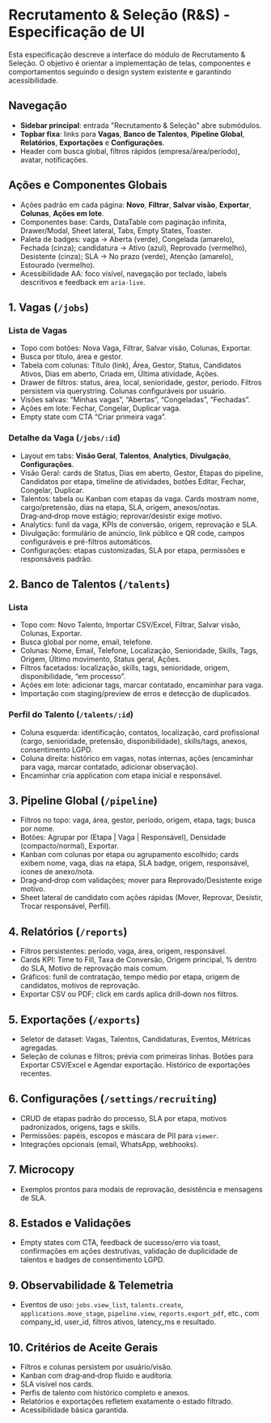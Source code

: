 # Recrutamento & Seleção (R&S) - Especificação de UI

Esta especificação descreve a interface do módulo de Recrutamento & Seleção. O objetivo é orientar a implementação de telas, componentes e comportamentos seguindo o design system existente e garantindo acessibilidade.

## Navegação
- **Sidebar principal**: entrada "Recrutamento & Seleção" abre submódulos.
- **Topbar fixa**: links para **Vagas**, **Banco de Talentos**, **Pipeline Global**, **Relatórios**, **Exportações** e **Configurações**.
- Header com busca global, filtros rápidos (empresa/área/período), avatar, notificações.

## Ações e Componentes Globais
- Ações padrão em cada página: **Novo**, **Filtrar**, **Salvar visão**, **Exportar**, **Colunas**, **Ações em lote**.
- Componentes base: Cards, DataTable com paginação infinita, Drawer/Modal, Sheet lateral, Tabs, Empty States, Toaster.
- Paleta de badges: vaga → Aberta (verde), Congelada (amarelo), Fechada (cinza); candidatura → Ativo (azul), Reprovado (vermelho), Desistente (cinza); SLA → No prazo (verde), Atenção (amarelo), Estourado (vermelho).
- Acessibilidade AA: foco visível, navegação por teclado, labels descritivos e feedback em `aria-live`.

## 1. Vagas (`/jobs`)
### Lista de Vagas
- Topo com botões: Nova Vaga, Filtrar, Salvar visão, Colunas, Exportar.
- Busca por título, área e gestor.
- Tabela com colunas: Título (link), Área, Gestor, Status, Candidatos Ativos, Dias em aberto, Criada em, Última atividade, Ações.
- Drawer de filtros: status, área, local, senioridade, gestor, período. Filtros persistem via querystring. Colunas configuráveis por usuário.
- Visões salvas: “Minhas vagas”, “Abertas”, “Congeladas”, “Fechadas”.
- Ações em lote: Fechar, Congelar, Duplicar vaga.
- Empty state com CTA “Criar primeira vaga”.

### Detalhe da Vaga (`/jobs/:id`)
- Layout em tabs: **Visão Geral**, **Talentos**, **Analytics**, **Divulgação**, **Configurações**.
- Visão Geral: cards de Status, Dias em aberto, Gestor, Etapas do pipeline, Candidatos por etapa, timeline de atividades, botões Editar, Fechar, Congelar, Duplicar.
- Talentos: tabela ou Kanban com etapas da vaga. Cards mostram nome, cargo/pretensão, dias na etapa, SLA, origem, anexos/notas. Drag‑and‑drop move estágio; reprovar/desistir exige motivo.
- Analytics: funil da vaga, KPIs de conversão, origem, reprovação e SLA.
- Divulgação: formulário de anúncio, link público e QR code, campos configuráveis e pré-filtros automáticos.
- Configurações: etapas customizadas, SLA por etapa, permissões e responsáveis padrão.

## 2. Banco de Talentos (`/talents`)
### Lista
- Topo com: Novo Talento, Importar CSV/Excel, Filtrar, Salvar visão, Colunas, Exportar.
- Busca global por nome, email, telefone.
- Colunas: Nome, Email, Telefone, Localização, Senioridade, Skills, Tags, Origem, Último movimento, Status geral, Ações.
- Filtros facetados: localização, skills, tags, senioridade, origem, disponibilidade, “em processo”.
- Ações em lote: adicionar tags, marcar contatado, encaminhar para vaga.
- Importação com staging/preview de erros e detecção de duplicados.

### Perfil do Talento (`/talents/:id`)
- Coluna esquerda: identificação, contatos, localização, card profissional (cargo, senioridade, pretensão, disponibilidade), skills/tags, anexos, consentimento LGPD.
- Coluna direita: histórico em vagas, notas internas, ações (encaminhar para vaga, marcar contatado, adicionar observação).
- Encaminhar cria application com etapa inicial e responsável.

## 3. Pipeline Global (`/pipeline`)
- Filtros no topo: vaga, área, gestor, período, origem, etapa, tags; busca por nome.
- Botões: Agrupar por (Etapa | Vaga | Responsável), Densidade (compacto/normal), Exportar.
- Kanban com colunas por etapa ou agrupamento escolhido; cards exibem nome, vaga, dias na etapa, SLA badge, origem, responsável, ícones de anexo/nota.
- Drag‑and‑drop com validações; mover para Reprovado/Desistente exige motivo.
- Sheet lateral de candidato com ações rápidas (Mover, Reprovar, Desistir, Trocar responsável, Perfil).

## 4. Relatórios (`/reports`)
- Filtros persistentes: período, vaga, área, origem, responsável.
- Cards KPI: Time to Fill, Taxa de Conversão, Origem principal, % dentro do SLA, Motivo de reprovação mais comum.
- Gráficos: funil de contratação, tempo médio por etapa, origem de candidatos, motivos de reprovação.
- Exportar CSV ou PDF; click em cards aplica drill‑down nos filtros.

## 5. Exportações (`/exports`)
- Seletor de dataset: Vagas, Talentos, Candidaturas, Eventos, Métricas agregadas.
- Seleção de colunas e filtros; prévia com primeiras linhas. Botões para Exportar CSV/Excel e Agendar exportação. Histórico de exportações recentes.

## 6. Configurações (`/settings/recruiting`)
- CRUD de etapas padrão do processo, SLA por etapa, motivos padronizados, origens, tags e skills.
- Permissões: papéis, escopos e máscara de PII para `viewer`.
- Integrações opcionais (email, WhatsApp, webhooks).

## 7. Microcopy
- Exemplos prontos para modais de reprovação, desistência e mensagens de SLA.

## 8. Estados e Validações
- Empty states com CTA, feedback de sucesso/erro via toast, confirmações em ações destrutivas, validação de duplicidade de talentos e badges de consentimento LGPD.

## 9. Observabilidade & Telemetria
- Eventos de uso: `jobs.view_list`, `talents.create`, `applications.move_stage`, `pipeline.view`, `reports.export_pdf`, etc., com company_id, user_id, filtros ativos, latency_ms e resultado.

## 10. Critérios de Aceite Gerais
- Filtros e colunas persistem por usuário/visão.
- Kanban com drag‑and‑drop fluido e auditoria.
- SLA visível nos cards.
- Perfis de talento com histórico completo e anexos.
- Relatórios e exportações refletem exatamente o estado filtrado.
- Acessibilidade básica garantida.
